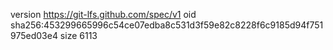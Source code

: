 version https://git-lfs.github.com/spec/v1
oid sha256:453299665996c54ce07edba8c531d3f59e82c8228f6c9185d94f751975ed03e4
size 6113

